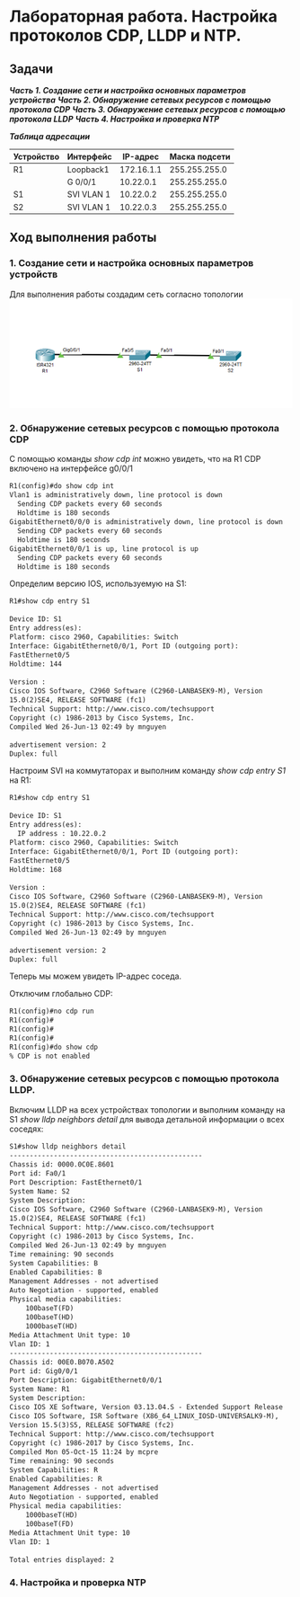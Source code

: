 # Лабораторная работа. Настройка протоколов CDP, LLDP и NTP.
## Задачи
***Часть 1. Создание сети и настройка основных параметров устройства***
***Часть 2. Обнаружение сетевых ресурсов с помощью протокола CDP***
***Часть 3. Обнаружение сетевых ресурсов с помощью протокола LLDP***
***Часть 4. Настройка и проверка NTP***


 ***Таблица адресации*** 
  
  
| Устройство |Интерфейс     | IP-адрес      | Маска подсети  | 
|------------|--------------|---------------|----------------|
|    R1      | Loopback1    | 172.16.1.1    |255.255.255.0   | 
|            | G 0/0/1      | 10.22.0.1     |255.255.255.0   | 
|    S1      | SVI VLAN 1   | 10.22.0.2     |255.255.255.0   | 
|    S2      | SVI VLAN 1   | 10.22.0.3     |255.255.255.0   | 
 

## Ход выполнения работы    
### 1. Создание сети и настройка основных параметров устройств    
Для выполнения работы создадим сеть согласно топологии    
![](pic/network.png)    

### 2. Обнаружение сетевых ресурсов с помощью протокола CDP   

С помощью команды *show cdp int* можно увидеть, что на R1 CDP включено на интерфейсе g0/0/1 
``` 
R1(config)#do show cdp int
Vlan1 is administratively down, line protocol is down
  Sending CDP packets every 60 seconds
  Holdtime is 180 seconds
GigabitEthernet0/0/0 is administratively down, line protocol is down
  Sending CDP packets every 60 seconds
  Holdtime is 180 seconds
GigabitEthernet0/0/1 is up, line protocol is up
  Sending CDP packets every 60 seconds
  Holdtime is 180 seconds 
``` 
Определим версию IOS, используемую на S1: 
``` 
R1#show cdp entry S1

Device ID: S1
Entry address(es): 
Platform: cisco 2960, Capabilities: Switch
Interface: GigabitEthernet0/0/1, Port ID (outgoing port): FastEthernet0/5
Holdtime: 144

Version :
Cisco IOS Software, C2960 Software (C2960-LANBASEK9-M), Version 15.0(2)SE4, RELEASE SOFTWARE (fc1)
Technical Support: http://www.cisco.com/techsupport
Copyright (c) 1986-2013 by Cisco Systems, Inc.
Compiled Wed 26-Jun-13 02:49 by mnguyen

advertisement version: 2
Duplex: full  
``` 

Настроим SVI на коммутаторах и выполним команду *show cdp entry S1* на R1:  
``` 
R1#show cdp entry S1

Device ID: S1
Entry address(es): 
  IP address : 10.22.0.2
Platform: cisco 2960, Capabilities: Switch
Interface: GigabitEthernet0/0/1, Port ID (outgoing port): FastEthernet0/5
Holdtime: 168

Version :
Cisco IOS Software, C2960 Software (C2960-LANBASEK9-M), Version 15.0(2)SE4, RELEASE SOFTWARE (fc1)
Technical Support: http://www.cisco.com/techsupport
Copyright (c) 1986-2013 by Cisco Systems, Inc.
Compiled Wed 26-Jun-13 02:49 by mnguyen

advertisement version: 2
Duplex: full    
```   
Теперь мы можем увидеть IP-адрес соседа.  
  
Отключим глобально CDP:  
``` 
R1(config)#no cdp run
R1(config)#
R1(config)#
R1(config)#
R1(config)#do show cdp
% CDP is not enabled  
```   

### 3. Обнаружение сетевых ресурсов с помощью протокола LLDP. 
Включим LLDP на всех устройствах топологии и выполним команду на S1 *show lldp neighbors detail* для вывода детальной информации о всех соседях:
``` 
S1#show lldp neighbors detail 
------------------------------------------------
Chassis id: 0000.0C0E.8601
Port id: Fa0/1
Port Description: FastEthernet0/1
System Name: S2
System Description:
Cisco IOS Software, C2960 Software (C2960-LANBASEK9-M), Version 15.0(2)SE4, RELEASE SOFTWARE (fc1)
Technical Support: http://www.cisco.com/techsupport
Copyright (c) 1986-2013 by Cisco Systems, Inc.
Compiled Wed 26-Jun-13 02:49 by mnguyen
Time remaining: 90 seconds
System Capabilities: B
Enabled Capabilities: B
Management Addresses - not advertised
Auto Negotiation - supported, enabled
Physical media capabilities:
    100baseT(FD)
    100baseT(HD)
    1000baseT(HD)
Media Attachment Unit type: 10
Vlan ID: 1
------------------------------------------------
Chassis id: 00E0.B070.A502
Port id: Gig0/0/1
Port Description: GigabitEthernet0/0/1
System Name: R1
System Description:
Cisco IOS XE Software, Version 03.13.04.S - Extended Support Release
Cisco IOS Software, ISR Software (X86_64_LINUX_IOSD-UNIVERSALK9-M), Version 15.5(3)S5, RELEASE SOFTWARE (fc2)
Technical Support: http://www.cisco.com/techsupport
Copyright (c) 1986-2017 by Cisco Systems, Inc.
Compiled Mon 05-Oct-15 11:24 by mcpre
Time remaining: 90 seconds
System Capabilities: R
Enabled Capabilities: R
Management Addresses - not advertised
Auto Negotiation - supported, enabled
Physical media capabilities:
    1000baseT(HD)
    100baseT(FD)
Media Attachment Unit type: 10
Vlan ID: 1

Total entries displayed: 2 
``` 
### 4. Настройка и проверка NTP
 

